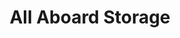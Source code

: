 ---
title: "All Aboard Storage"
url: /south-daytona/all-aboard-storage-big-tree-road/
shop: storage rental
---
